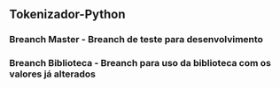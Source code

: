 ## Tokenizador-Python

### Breanch Master - Breanch de teste para desenvolvimento


### Breanch Biblioteca - Breanch para uso da biblioteca com os valores já alterados
